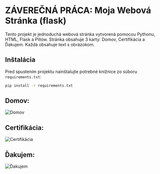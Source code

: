 # ZÁVEREČNÁ PRÁCA: Moja Webová Stránka (flask)

Tento projekt je jednoduchá webová stránka vytvorená pomocou Pythonu, HTML, Flask a Pillow. Stránka obsahuje 3 karty: Domov, Certifikácia a Ďakujem. Každá obsahuje text s obrázokom.

## Inštalácia

Pred spustením projektu nainštalujte potrebné knižnice zo súboru `requirements.txt`:

```bash
pip install -r requirements.txt
```

## Domov:
![Domov](https://i.imgur.com/176mbnn.png)

## Certifikácia:
![Certifikácia](https://i.imgur.com/OOHr3sW.png)

## Ďakujem:
![Ďakujem](https://i.imgur.com/UpE4Uof.png)
